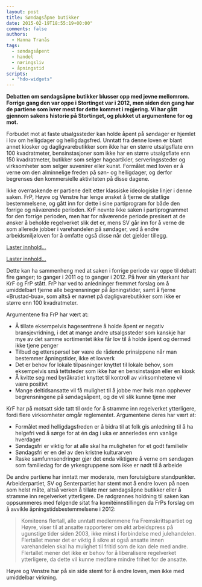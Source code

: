 ```yaml
---
layout: post
title: Søndagsåpne butikker
date: 2015-02-19T18:55:19+00:00"
comments: false
authors: 
  - Hanna Tranås
tags: 
  - søndagsåpent
  - handel
  - næringsliv
  - åpningstid
scripts: 
  - "hdo-widgets"
---
```


**Debatten om søndagsåpne butikker blusser opp med jevne mellomrom. Forrige gang den var oppe i Stortinget var i 2012, men siden den gang har de partiene som ivrer mest for dette kommet i regjering. Vi har gått gjennom sakens historie på Stortinget, og plukket ut argumentene for og mot.**

Forbudet mot at faste utsalgssteder kan holde åpent på søndager er hjemlet i lov om helligdager og helligdagsfred. Unntatt fra denne loven er blant annet kiosker og dagligvarebutikker som ikke har en større utsalgsflate enn 100 kvadratmeter, bensinstasjoner som ikke har en større utsalgsflate enn 150 kvadratmeter, butikker som selger hageartikler, serveringssteder og virksomheter som selger suvenirer eller kunst. Formålet med loven er å verne om den alminnelige freden på søn- og helligdager, og derfor begrenses den kommersielle aktiviteten på disse dagene.

Ikke overraskende er partiene delt etter klassiske ideologiske linjer i denne saken. FrP, Høyre og Venstre har lenge ønsket å fjerne de statlige bestemmelsene, og gått inn for dette i sine partiprogram for både den forrige og nåværende perioden. KrF nevnte ikke saken i partiprogrammet for den forrige perioden, men har for nåværende periode presisert at de ønsker å beholde regelverket slik det er, mens SV går inn for å verne de som allerede jobber i varehandelen på søndager, ved å endre arbeidsmiljøloven for å omfatte også disse når det gjelder tillegg.

<a class="hdo-promises-widget" data-promises="8616,8095,5714,11723,11456" href="https://www.holderdeord.no/">Laster innhold...</a>

<a class="hdo-promises-widget" data-promises="4627,2364,5583" href="https://www.holderdeord.no/">Laster innhold...</a>
 
Dette kan ha sammenheng med at saken i forrige periode var oppe til debatt fire ganger; to ganger i 2011 og to ganger i 2012. På hver sin ytterkant har KrF og FrP stått. FrP har ved to anledninger fremmet forslag om å umiddelbart fjerne alle begrensninger på åpningstider, samt å fjerne «Brustad-bua», som altså er navnet på dagligvarebutikker som ikke er større enn 100 kvadratmeter. 

Argumentene fra FrP har vært at:

* Å tillate eksempelvis hagesentrene å holde åpent er negativ bransjevridning, i det at mange andre utsalgssteder som kanskje har mye av det samme sortimentet ikke får lov til å holde åpent og dermed ikke tjene penger
* Tilbud og etterspørsel bør være de rådende prinsippene når man bestemmer åpningstider, ikke et lovverk
* Det er behov for lokale tilpasninger knyttet til lokale behov, som eksempelvis små tettsteder som ikke har en bensinstasjon eller en kiosk
* Å kvitte seg med byråkratiet knyttet til kontroll av virksomhetene vil være positivt
* Mange deltidsansatte vil få mulighet til å jobbe mer hvis man opphever begrensningene på søndagsåpent, og de vil slik kunne tjene mer

KrF har på motsatt side tatt til orde for å stramme inn regelverket ytterligere, fordi flere virksomheter omgår reglementet. Argumentene deres har vært at: 

* Formålet med helligdagsfreden er å bidra til at folk gis anledning til å ha helgefri ved å sørge for at én dag i uka er annerledes enn vanlige hverdager
* Søndagsfri er viktig for at alle skal ha muligheten for et godt familieliv 
* Søndagsfri er en del av den kristne kulturarven
* Raske samfunnsendringer gjør det enda viktigere å verne om søndagen som familiedag for de yrkesgruppene som ikke er nødt til å arbeide

De andre partiene har inntatt mer moderate, men forutsigbare standpunkter. Arbeiderpartiet, SV og Senterpartiet har stemt mot å endre loven på noen som helst måte, altså verken å tillate mer søndagsåpne butikker eller å stramme inn regelverket ytterligere. De rødgrønnes holdning til saken kan oppsummeres med følgende sitat fra komitéinnstillingen da FrPs forslag om å avvikle åpningstidsbestemmelsene i 2012: 

> Komiteens flertall, alle unntatt medlemmene fra Fremskrittspartiet og Høyre, viser til at ansatte rapporterer om økt arbeidspress på ugunstige tider siden 2003, ikke minst i forbindelse med julehandelen. Flertallet mener det er viktig å sikre at også ansatte innen varehandelen skal ha mulighet til fritid som de kan dele med andre. Flertallet mener det ikke er behov for å liberalisere regelverket ytterligere, da dette vil kunne medføre mindre frihet for de ansatte.

Høyre og Venstre har på sin side stemt for å endre loven, men ikke med umiddelbar virkning. 
